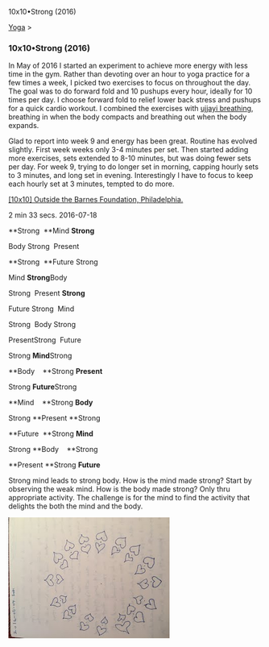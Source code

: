 10x10•Strong (2016)

[Yoga](../yoga.html)‎ > ‎

### 10x10•Strong (2016)

In May of 2016 I started an experiment to achieve more energy with less time in the gym. Rather than devoting over an hour to yoga practice for a few times a week, I picked two exercises to focus on throughout the day. The goal was to do forward fold and 10 pushups every hour, ideally for 10 times per day. I choose forward fold to relief lower back stress and pushups for a quick cardio workout. I combined the exercises with [ujjayi breathing](https://en.wikipedia.org/wiki/Ujjayi_breath), breathing in when the body compacts and breathing out when the body expands.

Glad to report into week 9 and energy has been great. Routine has evolved slightly. First week weeks only 3-4 minutes per set. Then started adding more exercises, sets extended to 8-10 minutes, but was doing fewer sets per day. For week 9, trying to do longer set in morning, capping hourly sets to 3 minutes, and long set in evening. Interestingly I have to focus to keep each hourly set at 3 minutes, tempted to do more.

[\[10x10\] Outside the Barnes Foundation, Philadelphia.](https://youtu.be/GyTlLZ-Xkmk)

2 min 33 secs. 2016-07-18

**Strong  **Mind **Strong**

Body Strong  Present

**Strong  **Future Strong

Mind **Strong**Body

Strong  Present **Strong**

Future Strong  Mind

Strong  Body Strong

PresentStrong  Future

Strong **Mind**Strong

**Body    **Strong **Present**

Strong **Future**Strong

**Mind    **Strong **Body**

Strong **Present **Strong

**Future  **Strong **Mind**

Strong **Body    **Strong

**Present **Strong **Future**

Strong mind leads to strong body. How is the mind made strong? Start by observing the weak mind. How is the body made strong? Only thru appropriate activity. The challenge is for the mind to find the activity that delights the both the mind and the body.

[![](../_/rsrc/1467239123048/yoga/10x10-strong/10x10%20-%20heart-circle.JPG-height=240&width=320.jpeg)](http://www.johnhenrythompson.com/yoga/10x10-strong/10x10%20-%20heart-circle.JPG?attredirects=0)
